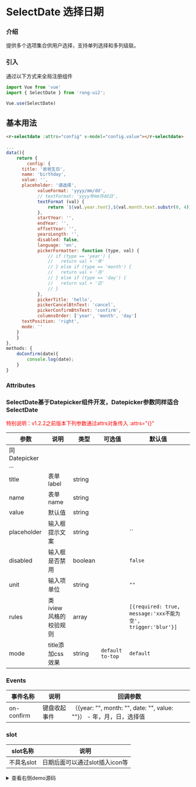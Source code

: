 # SelectDate 选择日期


<div class="r-doc-card">

### 介绍
提供多个选项集合供用户选择，支持单列选择和多列级联。
</div>



<div class="r-doc-card">

### 引入
通过以下方式来全局注册组件
```js
import Vue from 'vue'
import { SelectDate } from 'rong-ui2';

Vue.use(SelectDate)
```
</div>


## 基本用法
<div class="r-doc-card">

```html
<r-selectdate :attrs="config" v-model="config.value"></r-selectdate>
```

```js
...
data(){
	return {
		config: {
      title: '爸爸生日',
      name: 'birthday',
      value: '',
      placeholder: '请选择',
			valueFormat: 'yyyy/mm/dd',
			// textFormat: 'yyyy年mm月dd日',
			textFormat (val) {
				return `${val.year.text},${val.month.text.substr(0, 4)},${val.day.text}`
			},
			startYear: '',
			endYear: '',
			offsetYear: '',
			yearsLength: '',
			disabled: false,
			language: 'en',
			pickerFormatter: function (type, val) {
				// if (type == 'year') {
				//   return val + '年'
				// } else if (type == 'month') {
				//   return val + '月'
				// } else if (type == 'day') {
				//   return val + '日'
				// }
			},
			pickerTitle: 'hello',
			pickerCancelBtnText: 'cancel',
			pickerConfirmBtnText: 'confirm',
			columnsOrder: ['year', 'month', 'day']
      textPosition: 'right',
      mode: ''
    }
	}
},
methods: {
	doConfirm(date){
		console.log(date);
	}
}
```
</div>




### Attributes
### SelectDate基于Datepicker组件开发，Datepicker参数同样适合SelectDate
<font color='red'>特别说明：v1.2.2之前版本下列参数通过attrs对象传入 :attrs="{}"</font>

| 参数      | 说明    | 类型      | 可选值       | 默认值   |
|---------- |-------- |---------- |-------------  |-------- |
| 同Datepicker ...  |     |    |  |  |
| title | 表单label | string |  |  |
| name  | 表单name    | string   |  |  |
| value | 默认值 | string | | |
| placeholder  | 输入框提示文案    | string   | | `` |
| disabled  | 输入框是否禁用   | boolean   |  | `false` |
| unit  | 输入项单位    | string   |  | `""` |
| rules  | 类iview风格的校验规则    | array   |  | `[{required: true, message:'xxx不能为空', trigger:'blur'}]` |
| mode  | title添加css效果    | string   | `default` `to-top`  | `default` |



### Events

| 事件名称      | 说明    | 回调参数      |
|---------- |-------- |---------- |
| on-confirm  | 键盘收起事件    | （{year: "", month: "", date: "", value: ""}） - 年，月，日，选择值 |

### slot
| slot名称      | 说明    |
|---------- |-------- |
| 不具名slot  | 日期后面可以通过slot插入icon等    |


<details>
  <summary>查看右侧demo源码</summary>
  <div class="r-doc-card">
  {{demo}}
  </div>
</details>
